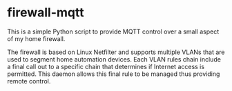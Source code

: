 # firewall-mqtt

This is a simple Python script to provide MQTT control over a small
aspect of my home firewall.

The firewall is based on Linux Netfilter and supports multiple VLANs
that are used to segment home automation devices. Each VLAN rules
chain include a final call out to a specific chain that determines
if Internet access is permitted. This daemon allows this final 
rule to be managed thus providing remote control.

